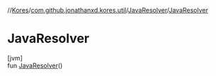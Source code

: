 //[Kores](../../../index.md)/[com.github.jonathanxd.kores.util](../index.md)/[JavaResolver](index.md)/[JavaResolver](-java-resolver.md)

# JavaResolver

[jvm]\
fun [JavaResolver](-java-resolver.md)()
